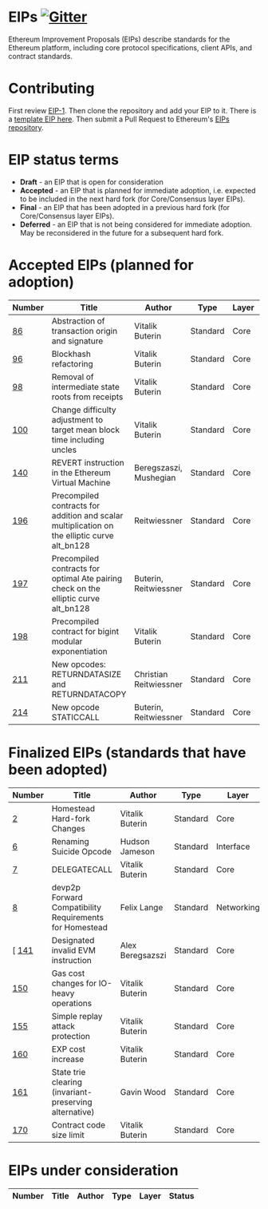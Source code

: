 # EIPs [![Gitter](https://badges.gitter.im/Join%20Chat.svg)](https://gitter.im/ethereum/EIPs?utm_source=badge&utm_medium=badge&utm_campaign=pr-badge)
Ethereum Improvement Proposals (EIPs) describe standards for the Ethereum platform, including core protocol specifications, client APIs, and contract standards.

# Contributing
First review [EIP-1](EIPS/eip-1.md). Then clone the repository and add your EIP to it. There is a [template EIP here](eip-X.md). Then submit a Pull Request to Ethereum's [EIPs repository](https://github.com/ethereum/EIPs).

# EIP status terms
* **Draft** - an EIP that is open for consideration
* **Accepted** - an EIP that is planned for immediate adoption, i.e. expected to be included in the next hard fork (for Core/Consensus layer EIPs).
* **Final** - an EIP that has been adopted in a previous hard fork (for Core/Consensus layer EIPs).
* **Deferred** - an EIP that is not being considered for immediate adoption. May be reconsidered in the future for a subsequent hard fork.


# Accepted EIPs (planned for adoption)
| Number                                                  |Title                                                                                | Author                | Type      | Layer       | Status    | 
| ------------------------------------------------------- | ----------------------------------------------------------------------------------- | --------------------  | ----------| ------------| ----------|
| [86](https://github.com/ethereum/EIPs/pull/208)         | Abstraction of transaction origin and signature                                     | Vitalik Buterin       | Standard  | Core        | Accepted  |
| [96](https://github.com/ethereum/EIPs/pull/210)         | Blockhash refactoring                                                               | Vitalik Buterin       | Standard  | Core        | Accepted  |
| [98](https://github.com/ethereum/EIPs/pull/98)          | Removal of intermediate state roots from receipts                                   | Vitalik Buterin       | Standard  | Core        | Accepted  |
| [100](https://github.com/ethereum/EIPs/issues/100)      | Change difficulty adjustment to target mean block time including uncles	            | Vitalik Buterin       | Standard  | Core        | Accepted  |
| [140](https://github.com/ethereum/EIPs/pull/206)        | REVERT instruction in the Ethereum Virtual Machine                                  | Beregszaszi, Mushegian| Standard  | Core        | Accepted  |
| [196](https://github.com/ethereum/EIPs/pull/213)        | Precompiled contracts for addition and scalar multiplication on the elliptic curve alt_bn128 | Reitwiessner | Standard  | Core        | Accepted  |
| [197](https://github.com/ethereum/EIPs/pull/212)        | Precompiled contracts for optimal Ate pairing check on the elliptic curve alt_bn128 | Buterin, Reitwiessner | Standard  | Core        | Accepted  |
| [198](https://github.com/ethereum/EIPs/pull/198)        | Precompiled contract for bigint modular exponentiation				                      | Vitalik Buterin       | Standard  | Core        | Accepted  |
| [211](https://github.com/ethereum/EIPs/pull/211)        | New opcodes: RETURNDATASIZE and RETURNDATACOPY                                      | Christian Reitwiessner| Standard  | Core        | Draft     |
| [214](https://github.com/ethereum/EIPs/pull/214)        | New opcode STATICCALL                                                               | Buterin, Reitwiessner | Standard  | Core        | Draft     |


# Finalized EIPs (standards that have been adopted)
| Number                                                  |Title                                                        | Author          | Type      | Layer       | Status  | 
| ------------------------------------------------------- | ----------------------------------------------------------- | ----------------| ----------| ------------| --------|
| [2](EIPS/eip-2.mediawiki)                               | Homestead Hard-fork Changes                                 | Vitalik Buterin | Standard  | Core        | Final   |
| [6](EIPS/eip-6.md)                                      | Renaming Suicide Opcode                                     | Hudson Jameson  | Standard  | Interface   | Final   |
| [7](EIPS/eip-7.md)                                      | DELEGATECALL                                                | Vitalik Buterin | Standard  | Core        | Final   |
| [8](EIPS/eip-8.md)                                      | devp2p Forward Compatibility Requirements for Homestead     | Felix Lange     | Standard  | Networking  | Final   |
[ [141](EIPS/eip-141.md)                                  | Designated invalid EVM instruction                          | Alex Beregsazszi| Standard  | Core        | Final   |
| [150](https://github.com/ethereum/EIPs/issues/150)      | Gas cost changes for IO-heavy operations                    | Vitalik Buterin | Standard  | Core        | Final   |
| [155](https://github.com/ethereum/EIPs/issues/155)      | Simple replay attack protection                             | Vitalik Buterin | Standard  | Core        | Final   |
| [160](https://github.com/ethereum/EIPs/issues/160)      | EXP cost increase                                           | Vitalik Buterin | Standard  | Core        | Final   |
| [161](https://github.com/ethereum/EIPs/issues/161)      | State trie clearing (invariant-preserving alternative)      | Gavin Wood      | Standard  | Core        | Final   |
| [170](https://github.com/ethereum/EIPs/issues/170)      | Contract code size limit                                    | Vitalik Buterin | Standard  | Core        | Final   |

# EIPs under consideration
| Number                                                  |Title                                                                                | Author                | Type      | Layer       | Status    | 
| ------------------------------------------------------  | ----------------------------------------------------------------------------------- | --------------------  | ----------| ------------| ----------|
